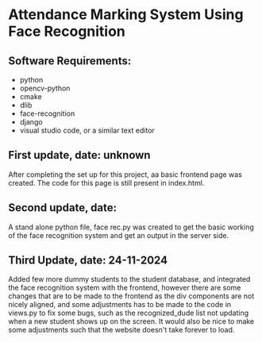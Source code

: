 # Attendance Marking System Using Face Recognition

## Software Requirements:

- python <br>
- opencv-python <br>
- cmake<br>
- dlib <br>
- face-recognition <br>
- django <br>
- visual studio code, or a similar text editor <br>

## First update, date: unknown

After completing the set up for this project, aa basic frontend page was created. The code for this page is still present in index.html.
  
## Second update, date: 

A stand alone python file, face rec.py was created to get the basic working of the face recognition system and get an output in the server side. 

## Third Update, date: 24-11-2024

Added few more dummy students to the student database, and integrated the face recognition system with the frontend, however there are some changes that are to be made to the frontend as the div components are not nicely aligned, and some adjustments has to be made to the code in views.py to fix some bugs, such as the recognized_dude list not updating when a new student shows up on the screen. It would also be nice to make some adjustments such that the website doesn't take forever to load. 